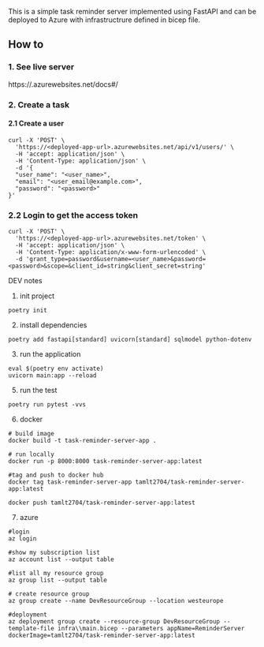 This is a simple task reminder server implemented using FastAPI and can be deployed to Azure with infrastructrure defined in bicep file.

## How to 

### 1. See live server
https://<deployed-app-url>.azurewebsites.net/docs#/

### 2. Create a task
#### 2.1 Create a user
```
curl -X 'POST' \
  'https://<deployed-app-url>.azurewebsites.net/api/v1/users/' \
  -H 'accept: application/json' \
  -H 'Content-Type: application/json' \
  -d '{
  "user_name": "<user_name>",
  "email": "<user_email@example.com>",
  "password": "<password>"
}'
```

### 2.2 Login to get the access token
```
curl -X 'POST' \
  'https://<deployed-app-url>.azurewebsites.net/token' \
  -H 'accept: application/json' \
  -H 'Content-Type: application/x-www-form-urlencoded' \
  -d 'grant_type=password&username=<user_name>&password=<password>&scope=&client_id=string&client_secret=string'
```



DEV notes

1. init project 
```
poetry init
```

2. install dependencies 
```
poetry add fastapi[standard] uvicorn[standard] sqlmodel python-dotenv
```

3. run the application
```
eval $(poetry env activate)
uvicorn main:app --reload
```

5. run the test
```
poetry run pytest -vvs
```

6. docker
```
# build image
docker build -t task-reminder-server-app . 

# run locally
docker run -p 8000:8000 task-reminder-server-app:latest 

#tag and push to docker hub
docker tag task-reminder-server-app tamlt2704/task-reminder-server-app:latest 

docker push tamlt2704/task-reminder-server-app:latest
```

7. azure
```
#login
az login

#show my subscription list 
az account list --output table

#list all my resource group
az group list --output table 

# create resource group
az group create --name DevResourceGroup --location westeurope

#deployment
az deployment group create --resource-group DevResourceGroup --template-file infra\\main.bicep --parameters appName=ReminderServer dockerImage=tamlt2704/task-reminder-server-app:latest
```